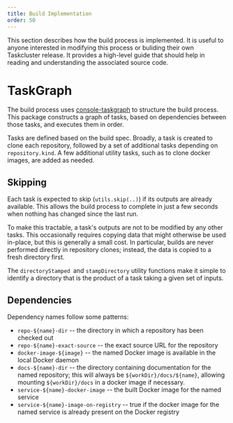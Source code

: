 ```yaml
---
title: Build Implementation
order: 50
---
```


This section describes how the build process is implemented.
It is useful to anyone interested in modifying this process or buliding their own Taskcluster release.
It provides a high-level guide that should help in reading and understanding the associated source code.

# TaskGraph

The build process uses [console-taskgraph](https://github.com/djmitche/console-taskgraph) to structure the build process.
This package constructs a graph of tasks, based on dependencies between those tasks, and executes them in order.

Tasks are defined based on the build spec.
Broadly, a task is created to clone each repository, followed by a set of additional tasks depending on `repository.kind`.
A few additional utility tasks, such as to clone docker images, are added as needed.

## Skipping

Each task is expected to skip (`utils.skip(..)`) if its outputs are already available.
This allows the build process to complete in just a few seconds when nothing has changed since the last run.

To make this tractable, a task's outputs are not to be modified by any other tasks.
This occasionally requires copying data that might otherwise be used in-place, but this is generally a small cost.
In particular, builds are never performed directly in repository clones; instead, the data is copied to a fresh directory first.

The `directoryStamped `and `stampDirectory` utility functions make it simple to identify a directory that is the product of a task taking a given set of inputs.

## Dependencies

Dependency names follow some patterns:

* `repo-${name}-dir` -- the directory in which a repository has been checked out
* `repo-${name}-exact-source` -- the exact source URL for the repository
* `docker-image-${image}` -- the named Docker image is available in the local Docker daemon
* `docs-${name}-dir` -- the directory containing documentation for the named repository; this will always be `${workDir}/docs/${name}`, allowing mounting `${workDir}/docs` in a docker image if necessary.
* `service-${name}-docker-image` -- the built Docker image for the named service
* `service-${name}-image-on-registry` -- true if the docker image for the named service is already present on the Docker registry

